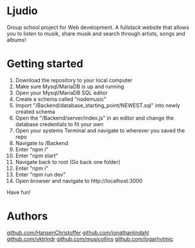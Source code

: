 # Ljudio
Group school project for Web development. A fullstack website that allows you to listen to musik, share musik and search through artists, songs and albums!

# Getting started
1. Download the repository to your local computer
2. Make sure Mysql/MariaDB is up and running
3. Open your Mysql/MariaDB SQL editor
4. Create a schema called "nodemusic"
5. Import "/Backend/database_starting_point/NEWEST.sql" into newly created schema
6. Open the "/Backend/server/index.js" in an editor and change the database credentials to fit your own
7. Open your systems Terminal and navigate to wherever you saved the repo
8. Navigate to /Backend
9. Enter "npm i"
10. Enter "npm start"
11. Navigate back to root (Go back one folder)
12. Enter "npm i"
13. Enter "npm run dev"
14. Open browser and navigate to http://localhost:3000

Have fun!

# Authors

[github.com/HansenChristoffer](https://github.com/HansenChristoffer "Christoffer Hansen")
[github.com/jonathanlindahl](https://github.com/jonathanlindahl "Jonathan Lindahl")
[github.com/vktrlndr](https://github.com/vktrlndr "Viktor Åhlander")
[github.com/musicollins](https://github.com/musicollins "Rafael Ángel")
[github.com/logarhytmic](https://github.com/logarhytmic "logarhytmic")

